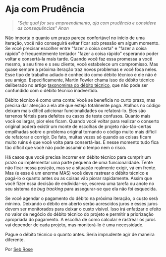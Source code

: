 # Aja com Prudência

> *"Seja qual for seu empreendimento, aja com prudência e considere as consequências" Anon*

Não importa o quanto um prazo pareça confortável no início de uma iteração, você não conseguirá evitar ficar sob pressão em algum momento. Se você precisar escolher entre "fazer a coisa certa" e "fazer a coisa rápido" é frequentemente tentador "fazer a coisa rápido" esperando poder voltar e consertá-la mais tarde. Quando você faz essa promessa a você mesmo, a seu time e s seu cliente, você estabelece um compromisso. Mas quase sempre a próxima iteração traz novos problemas e você foca neles. Esse tipo de trabalho adiado é conhecido como débito técnico e ele não é seu amigo. Especificamente, Martin Fowler chama isso de débito técnico deliberado no artigo [taxonomima do débito técnico](http://martinfowler.com/bliki/TechnicalDebtQuadrant.html), que não pode ser confundido com o débito técnico inadvertido.

Débito técnico é como uma conta: Você se beneficia no curto prazo, mas precisa dar atenção a ela até que esteja totalmente paga. Atalhos no código deixam mais difícil adicionar funcionalidades ou refatorá-lo. Eles são terrenos férteis para defeitos ou casos de teste confusos. Quanto mais você os largar, pior eles ficam. Quando você voltar para realizar o conserto original poderá existir um monte de escolhas de projeto não-tão-certas empilhadas sobre o problema original tornando o código muito mais difícil de refatorar e corrigir. De fato, muitas vezes só quando as coisas ficam muito ruins é que você volta para consertá-las. E nesse momento tudo fica tão difícil que você não pode assumir o tempo nem o risco.

Há casos que você precisa incorrer em débito técnico para cumprir um prazo ou implementar uma parte pequena de uma funcionalidade. Tente não ficar nessa posição, mas se a situação realmente exigir, vá em frente. Mas (e esse é um enorme MAS) você deve rastrear o débito técnico e pagá-lo o quanto antes ou as coisas vão piorar rapidamente. Assim que você fizer essa decisão de endividar-se, escreva uma tarefa ou anote no seu sistema de *bug tracking* para assegurar-se que ela não foi esquecida.

Se você agendar o pagamento do débito na próxima iteração, o custo será mínimo. Deixando o débito em aberto serão acrescidos juros e esses juros devem ser monitorados para deixar o custo visível. Isso irá enfatizar o efeito no valor de negócio do débito técnico do projeto e permitir a priorização apropriada do pagamento. A escolha de como calcular e rastrear os juros vai depender de cada projeto, mas monitorá-lo é uma necessidade.

Pague o débito técnico o quanto antes. Seria imprudente agir de maneira diferente.

Por [Seb Rose](http://programmer.97things.oreilly.com/wiki/index.php/Seb_Rose)
